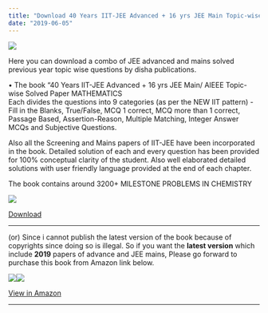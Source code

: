 ```yaml
---
title: "Download 40 Years IIT-JEE Advanced + 16 yrs JEE Main Topic-wise Solved Paper (Chemistry)"
date: "2019-06-05"
---
```


![](/images/Chemistry-41-years-16-years.jpg)

Here you can download a combo of JEE advanced and mains solved previous year topic wise questions by disha publications.

• The book “40 Years IIT-JEE Advanced + 16 yrs JEE Main/ AIEEE Topic-wise Solved Paper MATHEMATICS  
Each divides the questions into 9 categories (as per the NEW IIT pattern) - Fill in the Blanks, True/False, MCQ 1 correct, MCQ more than 1 correct, Passage Based, Assertion-Reason, Multiple Matching, Integer Answer MCQs and Subjective Questions.

Also all the Screening and Mains papers of IIT-JEE have been incorporated in the book. Detailed solution of each and every question has been provided for 100% conceptual clarity of the student. Also well elaborated detailed solutions with user friendly language provided at the end of each chapter.

The book contains around 3200+ MILESTONE PROBLEMS IN CHEMISTRY

![](/images/images-3.jpeg)

[Download](https://drive.google.com/file/d/17xQlRCswclJKDg5Cs6FBFXIZbi4I8j7n/view?usp=drivesdk)

---

(or) Since i cannot publish the latest version of the book because of copyrights since doing so is illegal. So if you want the **latest version** which include **2019** papers of advance and JEE mains, Please go forward to purchase this book from Amazon link below.

[![](//ws-in.amazon-adsystem.com/widgets/q?_encoding=UTF8&ASIN=9313196964&Format=_SL250_&ID=AsinImage&MarketPlace=IN&ServiceVersion=20070822&WS=1&tag=exammaterials-21&language=en_IN)](https://www.amazon.in/Chapterwise-Topicwise-Solved-2019-1979-Chemistry/dp/9313196964/ref=as_li_ss_il?keywords=40+years+iit+jee+arihant&qid=1580294029&sr=8-5&linkCode=li3&tag=exammaterials-21&linkId=71bc9dcf919f27aeff525ed49f2eb520&language=en_IN)![](https://ir-in.amazon-adsystem.com/e/ir?t=exammaterials-21&language=en_IN&l=li3&o=31&a=9313196964)

[View in Amazon](https://amzn.to/2vxKLb9)

---
